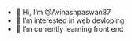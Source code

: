 - 👋 Hi, I’m @Avinashpaswan87
- 👀 I’m interested in web devloping
- 🌱 I’m currently learning front end 


<!---
Avinashpaswan87/Avinashpaswan87 is a ✨ special ✨ repository because its `README.md` (this file) appears on your GitHub profile.
You can click the Preview link to take a look at your changes.
--->
